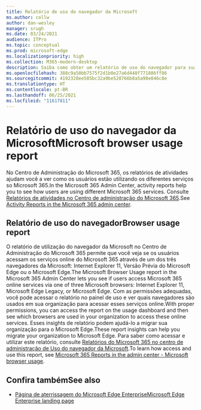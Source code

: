 ```yaml
---
title: Relatório de uso do navegador da Microsoft
ms.author: collw
author: dan-wesley
manager: srugh
ms.date: 03/24/2021
audience: ITPro
ms.topic: conceptual
ms.prod: microsoft-edge
ms.localizationpriority: high
ms.collection: M365-modern-desktop
description: Saiba como obter um relatório de uso do navegador para sua organização.
ms.openlocfilehash: 388c9a50bb7575f2d1b0e27a6d448f771886ff86
ms.sourcegitcommit: 4192328ee585bc32a9be528766b8a5a98e046c8e
ms.translationtype: HT
ms.contentlocale: pt-BR
ms.lasthandoff: 06/25/2021
ms.locfileid: "11617811"
---
```

# <a name="microsoft-browser-usage-report"></a><span data-ttu-id="8c383-103">Relatório de uso do navegador da Microsoft</span><span class="sxs-lookup"><span data-stu-id="8c383-103">Microsoft browser usage report</span></span>

<span data-ttu-id="8c383-104">No Centro de Administração do Microsoft 365, os relatórios de atividades ajudam você a ver como os usuários estão utilizando os diferentes serviços so Microsoft 365.</span><span class="sxs-lookup"><span data-stu-id="8c383-104">In the Microsoft 365 Admin Center, activity reports help you to see how users are using different Microsoft 365 services.</span></span> <span data-ttu-id="8c383-105">Consulte [Relatórios de atividades no Centro de administração do Microsoft 365](/microsoft-365/admin/activity-reports/activity-reports?view=o365-worldwide).</span><span class="sxs-lookup"><span data-stu-id="8c383-105">See [Activity Reports in the Microsoft 365 admin center](/microsoft-365/admin/activity-reports/activity-reports?view=o365-worldwide).</span></span>

## <a name="browser-usage-report"></a><span data-ttu-id="8c383-106">Relatório de uso do navegador</span><span class="sxs-lookup"><span data-stu-id="8c383-106">Browser usage report</span></span>

<span data-ttu-id="8c383-107">O relatório de utilização do navegador da Microsoft no Centro de Administração do Microsoft 365 permite que você veja se os usuários acessam os serviços online do Microsoft 365 através de um dos três navegadores da Microsoft: Internet Explorer 11, Versão Prévia do Microsoft Edge ou o Microsoft Edge.</span><span class="sxs-lookup"><span data-stu-id="8c383-107">The Microsoft Browser Usage report in the Microsoft 365 Admin Center lets you see if users access Microsoft 365 online services via one of three Microsoft browsers: Internet Explorer 11, Microsoft Edge Legacy, or Microsoft Edge.</span></span> <span data-ttu-id="8c383-108">Com as permissões adequadas, você pode acessar o relatório no painel de uso e ver quais navegadores são usados em sua organização para acessar esses serviços online.</span><span class="sxs-lookup"><span data-stu-id="8c383-108">With proper permissions, you can access the report on the usage dashboard and then see which browsers are used in your organization to access these online services.</span></span> <span data-ttu-id="8c383-109">Esses insights de relatório podem ajudá-lo a migrar sua organização para o Microsoft Edge.</span><span class="sxs-lookup"><span data-stu-id="8c383-109">These report insights can help you migrate your organization to Microsoft Edge.</span></span> <span data-ttu-id="8c383-110">Para saber como acessar e utilizar este relatório, consulte [Relatórios do Microsoft 365 no centro de administração de Uso do navegador da Microsoft](/microsoft-365/admin/activity-reports/browser-usage-report?view=o365-worldwide).</span><span class="sxs-lookup"><span data-stu-id="8c383-110">To learn how access and use this report, see [Microsoft 365 Reports in the admin center - Microsoft browser usage](/microsoft-365/admin/activity-reports/browser-usage-report?view=o365-worldwide).</span></span>

## <a name="see-also"></a><span data-ttu-id="8c383-111">Confira também</span><span class="sxs-lookup"><span data-stu-id="8c383-111">See also</span></span>

- [<span data-ttu-id="8c383-112">Página de aterrissagem do Microsoft Edge Enterprise</span><span class="sxs-lookup"><span data-stu-id="8c383-112">Microsoft Edge Enterprise landing page</span></span>](https://aka.ms/EdgeEnterprise)
